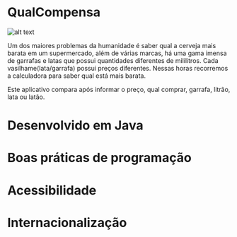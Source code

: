 # QualCompensa

![alt text](https://lucasfogacadev.000webhostapp.com/wp-content/uploads/2018/04/bebida.png)

Um dos maiores problemas da humanidade é saber qual a cerveja mais barata em um supermercado, além de várias marcas, há uma gama imensa de garrafas e latas que possui quantidades diferentes de mililitros. Cada vasilhame(lata/garrafa) possui preços diferentes. Nessas horas recorremos a calculadora para saber qual está mais barata.

Este aplicativo compara após informar o preço, qual comprar, garrafa, litrão, lata ou latão.

# Desenvolvido em Java
# Boas práticas de programação
# Acessibilidade
# Internacionalização
